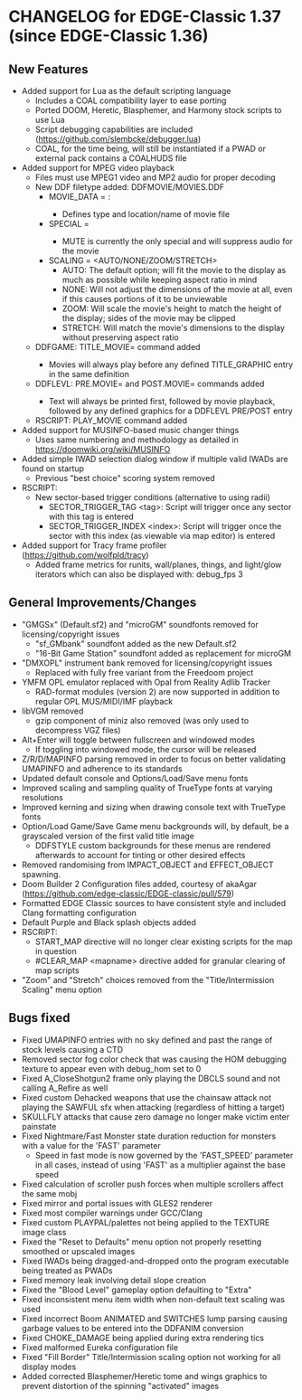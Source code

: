 CHANGELOG for EDGE-Classic 1.37 (since EDGE-Classic 1.36)
====================================

New Features
------------
- Added support for Lua as the default scripting language
  - Includes a COAL compatibility layer to ease porting
  - Ported DOOM, Heretic, Blasphemer, and Harmony stock scripts to use Lua
  - Script debugging capabilities are included (https://github.com/slembcke/debugger.lua)
  - COAL, for the time being, will still be instantiated if a PWAD or external pack contains a COALHUDS file
- Added support for MPEG video playback
  - Files must use MPEG1 video and MP2 audio for proper decoding
  - New DDF filetype added: DDFMOVIE/MOVIES.DDF
    - MOVIE_DATA = <LUMP or PACK>:<lump or packfile name>
      - Defines type and location/name of movie file
    - SPECIAL = <special command list>
      - MUTE is currently the only special and will suppress audio for the movie
    - SCALING = <AUTO/NONE/ZOOM/STRETCH>
      - AUTO: The default option; will fit the movie to the display as much as possible while keeping aspect ratio in mind
      - NONE: Will not adjust the dimensions of the movie at all, even if this causes portions of it to be unviewable
      - ZOOM: Will scale the movie's height to match the height of the display; sides of the movie may be clipped
      - STRETCH: Will match the movie's dimensions to the display without preserving aspect ratio
  - DDFGAME: TITLE_MOVIE=<movie definition> command added
    - Movies will always play before any defined TITLE_GRAPHIC entry in the same definition
  - DDFLEVL: PRE.MOVIE=<movie definition> and POST.MOVIE=<movie definition> commands added
    - Text will always be printed first, followed by movie playback, followed by any defined graphics
      for a DDFLEVL PRE/POST entry
  - RSCRIPT: PLAY_MOVIE <movie definition> command added
- Added support for MUSINFO-based music changer things
  - Uses same numbering and methodology as detailed in https://doomwiki.org/wiki/MUSINFO
- Added simple IWAD selection dialog window if multiple valid IWADs are found on startup
  - Previous "best choice" scoring system removed
- RSCRIPT:
  - New sector-based trigger conditions (alternative to using radii)
    - SECTOR_TRIGGER_TAG \<tag\>: Script will trigger once any sector with this tag is entered
    - SECTOR_TRIGGER_INDEX \<index\>: Script will trigger once the sector with this index (as viewable via map editor) is entered
- Added support for Tracy frame profiler (https://github.com/wolfpld/tracy)
  - Added frame metrics for runits, wall/planes, things, and light/glow iterators which can also be displayed with: debug_fps 3

General Improvements/Changes
--------------------
- "GMGSx" (Default.sf2) and "microGM" soundfonts removed for licensing/copyright issues
  - "sf_GMbank" soundfont added as the new Default.sf2
  - "16-Bit Game Station" soundfont added as replacement for microGM
- "DMXOPL" instrument bank removed for licensing/copyright issues
  - Replaced with fully free variant from the Freedoom project
- YMFM OPL emulator replaced with Opal from Reality Adlib Tracker
  - RAD-format modules (version 2) are now supported in addition to regular OPL MUS/MIDI/IMF playback
- libVGM removed
  - gzip component of miniz also removed (was only used to decompress VGZ files)
- Alt+Enter will toggle between fullscreen and windowed modes
  - If toggling into windowed mode, the cursor will be released
- Z/R/D/MAPINFO parsing removed in order to focus on better validating UMAPINFO and adherence to its standards
- Updated default console and Options/Load/Save menu fonts
- Improved scaling and sampling quality of TrueType fonts at varying resolutions
- Improved kerning and sizing when drawing console text with TrueType fonts
- Option/Load Game/Save Game menu backgrounds will, by default, be a grayscaled version of the first valid title image
  - DDFSTYLE custom backgrounds for these menus are rendered afterwards to account for tinting or other desired effects
- Removed randomising from IMPACT_OBJECT and EFFECT_OBJECT spawning.
- Doom Builder 2 Configuration files added, courtesy of akaAgar (https://github.com/edge-classic/EDGE-classic/pull/579)
- Formatted EDGE Classic sources to have consistent style and included Clang formatting configuration
- Default Purple and Black splash objects added
- RSCRIPT:
  - START_MAP directive will no longer clear existing scripts for the map in question
  - #CLEAR_MAP \<mapname\> directive added for granular clearing of map scripts
- "Zoom" and "Stretch" choices removed from the "Title/Intermission Scaling" menu option

Bugs fixed
----------
- Fixed UMAPINFO entries with no sky defined and past the range of stock levels causing a CTD
- Removed sector fog color check that was causing the HOM debugging texture to appear even with debug_hom set to 0
- Fixed A_CloseShotgun2 frame only playing the DBCLS sound and not calling A_Refire as well
- Fixed custom Dehacked weapons that use the chainsaw attack not playing the SAWFUL sfx when attacking (regardless of hitting a target)
- SKULLFLY attacks that cause zero damage no longer make victim enter painstate
- Fixed Nightmare/Fast Monster state duration reduction for monsters with a value for the 'FAST' parameter
  - Speed in fast mode is now governed by the 'FAST_SPEED' parameter in all cases, instead of using 'FAST' as a multiplier against the base speed
- Fixed calculation of scroller push forces when multiple scrollers affect the same mobj
- Fixed mirror and portal issues with GLES2 renderer 
- Fixed most compiler warnings under GCC/Clang
- Fixed custom PLAYPAL/palettes not being applied to the TEXTURE image class
- Fixed the "Reset to Defaults" menu option not properly resetting smoothed or upscaled images
- Fixed IWADs being dragged-and-dropped onto the program executable being treated as PWADs
- Fixed memory leak involving detail slope creation
- Fixed the "Blood Level" gameplay option defaulting to "Extra"
- Fixed inconsistent menu item width when non-default text scaling was used
- Fixed incorrect Boom ANIMATED and SWITCHES lump parsing causing garbage values to be entered into the DDFANIM conversion
- Fixed CHOKE_DAMAGE being applied during extra rendering tics
- Fixed malformed Eureka configuration file
- Fixed "Fill Border" Title/Intermission scaling option not working for all display modes
- Added corrected Blasphemer/Heretic tome and wings graphics to prevent distortion of the spinning "activated" images